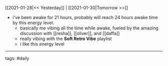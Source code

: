 [[2021-01-28|<< Yesterday]] | [[2021-01-30|Tomorrow >>]]

- i've been awake for 21 hours, probably will reach 24 hours awake time by this energy level.
	- basically me vibing all the time while awake, fueled by the amazing discussion with [[resha]], [[oliver]], and [[daffa]]
	- really vibing with the **Soft Retro Vibe** playlist
	- i like this energy level 

___
tags: #daily

